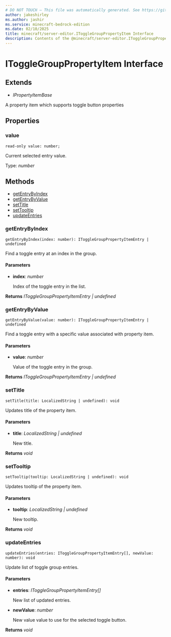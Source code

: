 ```yaml
---
# DO NOT TOUCH — This file was automatically generated. See https://github.com/mojang/minecraftapidocsgenerator to modify descriptions, examples, etc.
author: jakeshirley
ms.author: jashir
ms.service: minecraft-bedrock-edition
ms.date: 02/10/2025
title: minecraft/server-editor.IToggleGroupPropertyItem Interface
description: Contents of the @minecraft/server-editor.IToggleGroupPropertyItem class.
---
```

# IToggleGroupPropertyItem Interface

## Extends
- *IPropertyItemBase*

A property item which supports toggle button properties

## Properties

### **value**
`read-only value: number;`

Current selected entry value.

Type: *number*

## Methods
- [getEntryByIndex](#getentrybyindex)
- [getEntryByValue](#getentrybyvalue)
- [setTitle](#settitle)
- [setTooltip](#settooltip)
- [updateEntries](#updateentries)

### **getEntryByIndex**
`
getEntryByIndex(index: number): IToggleGroupPropertyItemEntry | undefined
`

Find a toggle entry at an index in the group.

#### **Parameters**
- **index**: *number*
  
  Index of the toggle entry in the list.

**Returns** *IToggleGroupPropertyItemEntry | undefined*

### **getEntryByValue**
`
getEntryByValue(value: number): IToggleGroupPropertyItemEntry | undefined
`

Find a toggle entry with a specific value associated with property item.

#### **Parameters**
- **value**: *number*
  
  Value of the toggle entry in the group.

**Returns** *IToggleGroupPropertyItemEntry | undefined*

### **setTitle**
`
setTitle(title: LocalizedString | undefined): void
`

Updates title of the property item.

#### **Parameters**
- **title**: *LocalizedString | undefined*
  
  New title.

**Returns** *void*

### **setTooltip**
`
setTooltip(tooltip: LocalizedString | undefined): void
`

Updates tooltip of the property item.

#### **Parameters**
- **tooltip**: *LocalizedString | undefined*
  
  New tooltip.

**Returns** *void*

### **updateEntries**
`
updateEntries(entries: IToggleGroupPropertyItemEntry[], newValue: number): void
`

Update list of toggle group entries.

#### **Parameters**
- **entries**: *IToggleGroupPropertyItemEntry[]*
  
  New list of updated entries.
- **newValue**: *number*
  
  New value value to use for the selected toggle button.

**Returns** *void*
